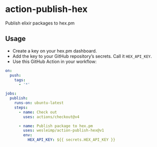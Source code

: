 # action-publish-hex

Publish elixir packages to hex.pm

## Usage

* Create a key on your hex.pm dashboard.
* Add the key to your GitHub repository’s secrets. Call it `HEX_API_KEY`.
* Use this GitHub Action in your workflow:

```yaml
on:
  push:
    tags:
      - '*'

jobs:
  publish:
    runs-on: ubuntu-latest
    steps:
      - name: Check out
        uses: actions/checkout@v4

      - name: Publish package to hex.pm
        uses: wesleimp/action-publish-hex@v1
        env:
          HEX_API_KEY: ${{ secrets.HEX_API_KEY }}
```
